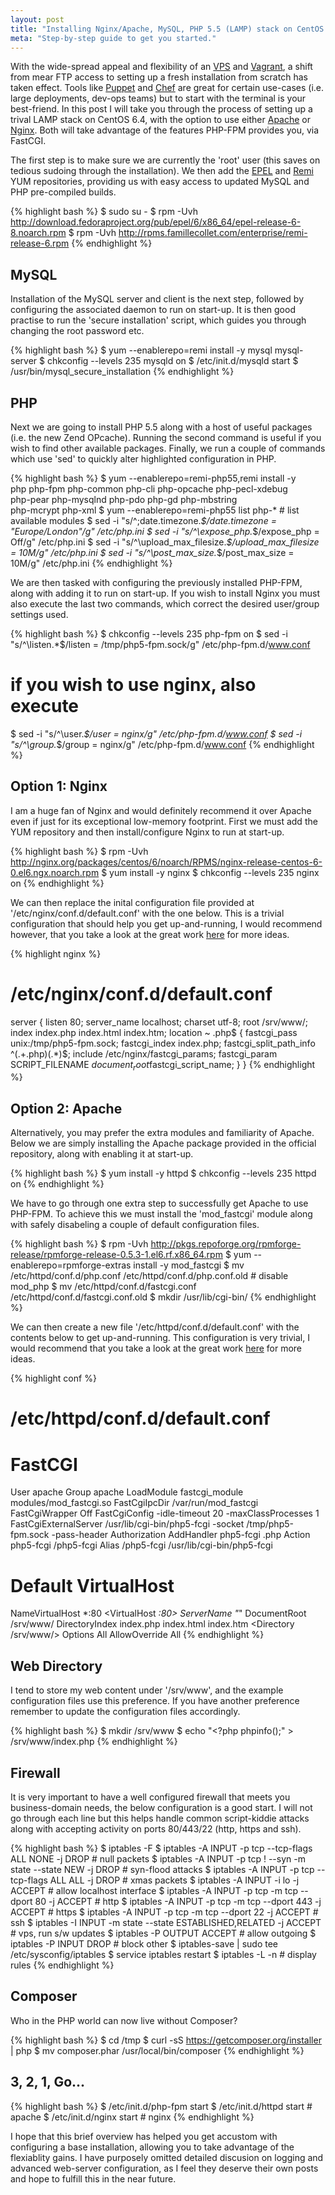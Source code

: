 ```yaml
---
layout: post
title: "Installing Nginx/Apache, MySQL, PHP 5.5 (LAMP) stack on CentOS 6.4"
meta: "Step-by-step guide to get you started."
---
```


With the wide-spread appeal and flexibility of an [VPS](http://en.wikipedia.org/wiki/Virtual_private_server) and [Vagrant](http://www.vagrantup.com/), a shift from mear FTP access to setting up a fresh installation from scratch has taken effect.
Tools like [Puppet](http://puppetlabs.com/) and [Chef](http://www.opscode.com/chef/) are great for certain use-cases (i.e. large deployments, dev-ops teams) but to start with the terminal is your best-friend.
In this post I will take you through the process of setting up a trival LAMP stack on CentOS 6.4, with the option to use either [Apache](http://httpd.apache.org/) or [Nginx](http://nginx.com/).
Both will take advantage of the features PHP-FPM provides you, via FastCGI.
<!--more-->

The first step is to make sure we are currently the 'root' user (this saves on tedious sudoing through the installation).
We then add the [EPEL](http://fedoraproject.org/wiki/EPEL) and [Remi](http://rpms.famillecollet.com/) YUM repositories, providing us with easy access to updated MySQL and PHP pre-compiled builds.

{% highlight bash %}
$ sudo su -
$ rpm -Uvh http://download.fedoraproject.org/pub/epel/6/x86_64/epel-release-6-8.noarch.rpm
$ rpm -Uvh http://rpms.famillecollet.com/enterprise/remi-release-6.rpm
{% endhighlight %}

## MySQL

Installation of the MySQL server and client is the next step, followed by configuring the associated daemon to run on start-up.
It is then good practise to run the 'secure installation' script, which guides you through changing the root password etc.

{% highlight bash %}
$ yum --enablerepo=remi install -y mysql mysql-server
$ chkconfig --levels 235 mysqld on
$ /etc/init.d/mysqld start
$ /usr/bin/mysql_secure_installation
{% endhighlight %}

## PHP

Next we are going to install PHP 5.5 along with a host of useful packages (i.e. the new Zend OPcache).
Running the second command is useful if you wish to find other available packages.
Finally, we run a couple of commands which use 'sed' to quickly alter highlighted configuration in PHP.

{% highlight bash %}
$ yum --enablerepo=remi-php55,remi install -y \
    php php-fpm php-common php-cli php-opcache php-pecl-xdebug \
    php-pear php-mysqlnd php-pdo php-gd php-mbstring \
    php-mcrypt php-xml
$ yum --enablerepo=remi-php55 list php-* # list available modules
$ sed -i "s/^\;date\.timezone.*$/date\.timezone = \"Europe\/London\"/g" /etc/php.ini
$ sed -i "s/^\expose_php.*$/expose_php = Off/g" /etc/php.ini
$ sed -i "s/^\upload_max_filesize.*$/upload_max_filesize = 10M/g" /etc/php.ini
$ sed -i "s/^\post_max_size.*$/post_max_size = 10M/g" /etc/php.ini
{% endhighlight %}

We are then tasked with configuring the previously installed PHP-FPM, along with adding it to run on start-up.
If you wish to install Nginx you must also execute the last two commands, which correct the desired user/group settings used.

{% highlight bash %}
$ chkconfig --levels 235 php-fpm on
$ sed -i "s/^\listen.*$/listen = \/tmp\/php5-fpm.sock/g" /etc/php-fpm.d/www.conf
# if you wish to use nginx, also execute
$ sed -i "s/^\user.*$/user = nginx/g" /etc/php-fpm.d/www.conf
$ sed -i "s/^\group.*$/group = nginx/g" /etc/php-fpm.d/www.conf
{% endhighlight %}

## Option 1: Nginx

I am a huge fan of Nginx and would definitely recommend it over Apache even if just for its exceptional low-memory footprint.
First we must add the YUM repository and then install/configure Nginx to run at start-up.

{% highlight bash %}
$ rpm -Uvh http://nginx.org/packages/centos/6/noarch/RPMS/nginx-release-centos-6-0.el6.ngx.noarch.rpm
$ yum install -y nginx
$ chkconfig --levels 235 nginx on
{% endhighlight %}

We can then replace the inital configuration file provided at '/etc/nginx/conf.d/default.conf' with the one below.
This is a trivial configuration that should help you get up-and-running, I would recommend however, that you take a look at the great work [here](http://github.com/h5bp/server-configs-nginx) for more ideas.

{% highlight nginx %}
# /etc/nginx/conf.d/default.conf

server {
    listen 80;
    server_name localhost;
    charset utf-8;
    root /srv/www/;
    index index.php index.html index.htm;
    location ~ \.php$ {
        fastcgi_pass            unix:/tmp/php5-fpm.sock;
        fastcgi_index           index.php;
        fastcgi_split_path_info ^(.+\.php)(.*)$;
        include                 /etc/nginx/fastcgi_params;
        fastcgi_param           SCRIPT_FILENAME $document_root$fastcgi_script_name;
    }
}
{% endhighlight %}

## Option 2: Apache

Alternatively, you may prefer the extra modules and familiarity of Apache.
Below we are simply installing the Apache package provided in the official repository, along with enabling it at start-up.

{% highlight bash %}
$ yum install -y httpd
$ chkconfig --levels 235 httpd on
{% endhighlight %}

We have to go through one extra step to successfully get Apache to use PHP-FPM.
To achieve this we must install the 'mod_fastcgi' module along with safely disabeling a couple of default configuration files.

{% highlight bash %}
$ rpm -Uvh http://pkgs.repoforge.org/rpmforge-release/rpmforge-release-0.5.3-1.el6.rf.x86_64.rpm
$ yum --enablerepo=rpmforge-extras install -y mod_fastcgi
$ mv /etc/httpd/conf.d/php.conf /etc/httpd/conf.d/php.conf.old # disable mod_php
$ mv /etc/httpd/conf.d/fastcgi.conf /etc/httpd/conf.d/fastcgi.conf.old
$ mkdir /usr/lib/cgi-bin/
{% endhighlight %}

We can then create a new file '/etc/httpd/conf.d/default.conf' with the contents below to get up-and-running.
This configuration is very trivial, I would recommend that you take a look at the great work [here](http://github.com/h5bp/server-configs-apache) for more ideas.

{% highlight conf %}
# /etc/httpd/conf.d/default.conf

# FastCGI
User apache
Group apache
LoadModule fastcgi_module modules/mod_fastcgi.so
FastCgiIpcDir /var/run/mod_fastcgi
FastCgiWrapper Off
FastCgiConfig -idle-timeout 20 -maxClassProcesses 1
FastCgiExternalServer /usr/lib/cgi-bin/php5-fcgi -socket /tmp/php5-fpm.sock -pass-header Authorization
AddHandler php5-fcgi .php
Action php5-fcgi /php5-fcgi
Alias /php5-fcgi /usr/lib/cgi-bin/php5-fcgi

# Default VirtualHost
NameVirtualHost *:80
<VirtualHost *:80>
    ServerName "*"
    DocumentRoot /srv/www/
    DirectoryIndex index.php index.html index.htm
    <Directory /srv/www/>
        Options All
        AllowOverride All
    </Directory>
</VirtualHost>
{% endhighlight %}

## Web Directory

I tend to store my web content under '/srv/www', and the example configuration files use this preference.
If you have another preference remember to update the configuration files accordingly.

{% highlight bash %}
$ mkdir /srv/www
$ echo "<?php phpinfo();" > /srv/www/index.php
{% endhighlight %}

## Firewall

It is very important to have a well configured firewall that meets you business-domain needs, the below configuration is a good start.
I will not go through each line but this helps handle common script-kiddie attacks along with accepting activity on ports 80/443/22 (http, https and ssh).

{% highlight bash %}
$ iptables -F
$ iptables -A INPUT -p tcp --tcp-flags ALL NONE -j DROP # null packets
$ iptables -A INPUT -p tcp ! --syn -m state --state NEW -j DROP # syn-flood attacks
$ iptables -A INPUT -p tcp --tcp-flags ALL ALL -j DROP # xmas packets
$ iptables -A INPUT -i lo -j ACCEPT # allow localhost interface
$ iptables -A INPUT -p tcp -m tcp --dport 80 -j ACCEPT  # http
$ iptables -A INPUT -p tcp -m tcp --dport 443 -j ACCEPT # https
$ iptables -A INPUT -p tcp -m tcp --dport 22 -j ACCEPT # ssh
$ iptables -I INPUT -m state --state ESTABLISHED,RELATED -j ACCEPT # vps, run s/w updates
$ iptables -P OUTPUT ACCEPT # allow outgoing
$ iptables -P INPUT DROP # block other
$ iptables-save | sudo tee /etc/sysconfig/iptables
$ service iptables restart
$ iptables -L -n # display rules
{% endhighlight %}

## Composer

Who in the PHP world can now live without Composer?

{% highlight bash %}
$ cd /tmp
$ curl -sS https://getcomposer.org/installer | php
$ mv composer.phar /usr/local/bin/composer
{% endhighlight %}

## 3, 2, 1, Go...

{% highlight bash %}
$ /etc/init.d/php-fpm start
$ /etc/init.d/httpd start # apache
$ /etc/init.d/nginx start # nginx
{% endhighlight %}

I hope that this brief overview has helped you get accustom with configuring a base installation, allowing you to take advantage of the flexiablity gains.
I have purposely omitted detailed discusion on logging and advanced web-server configuration, as I feel they deserve their own posts and hope to fulfill this in the near future.
